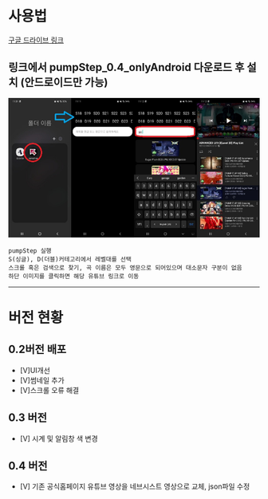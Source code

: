 # 사용법  
[구글 드라이브 링크](https://drive.google.com/drive/folders/1xwmWDeJbGnc4cCJIzDjwBO6qpj23luqI)  
## 링크에서 pumpStep_0.4_onlyAndroid 다운로드 후 설치 (안드로이드만 가능)  
![앱 설명 이미지](./appStart.jpg)
```
pumpStep 실행  
S(싱글), D(더블)커테고리에서 레벨대를 선택  
스크롤 혹은 검색으로 찾기, 곡 이름은 모두 영문으로 되어있으며 대소문자 구분이 없음  
하단 이미지를 클릭하면 해당 유튜브 링크로 이동
```

---
# 버전 현황
## 0.2버전 배포 
+ [V]UI개선  
+ [V]썸네일 추가  
+ [V]스크롤 오류 해결

## 0.3 버전
+ [V] 시계 및 알림창 색 변경

## 0.4 버전
+ [V] 기존 공식홈페이지 유튜브 영상을 네브시스트 영상으로 교체, json파일 수정